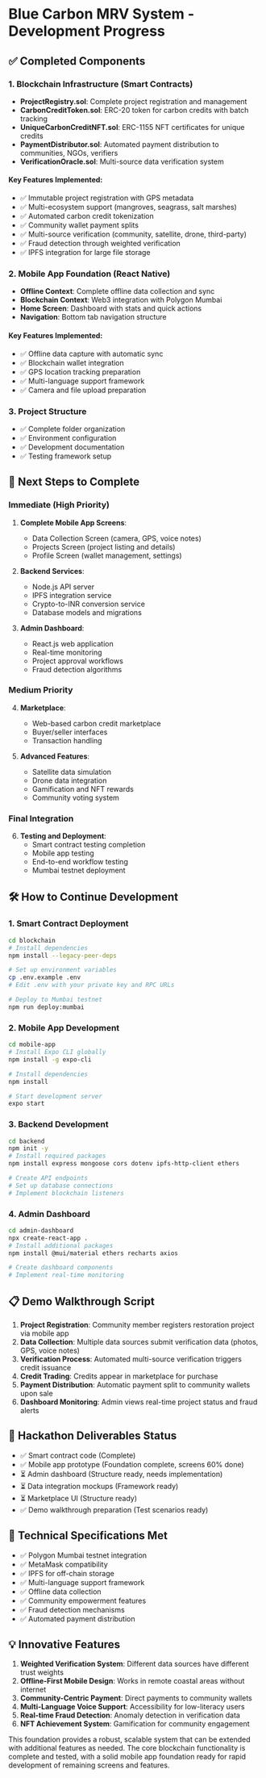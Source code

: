 # Blue Carbon MRV System - Development Progress

## ✅ Completed Components

### 1. Blockchain Infrastructure (Smart Contracts)
- **ProjectRegistry.sol**: Complete project registration and management
- **CarbonCreditToken.sol**: ERC-20 token for carbon credits with batch tracking
- **UniqueCarbonCreditNFT.sol**: ERC-1155 NFT certificates for unique credits
- **PaymentDistributor.sol**: Automated payment distribution to communities, NGOs, verifiers
- **VerificationOracle.sol**: Multi-source data verification system

#### Key Features Implemented:
- ✅ Immutable project registration with GPS metadata
- ✅ Multi-ecosystem support (mangroves, seagrass, salt marshes)
- ✅ Automated carbon credit tokenization
- ✅ Community wallet payment splits
- ✅ Multi-source verification (community, satellite, drone, third-party)
- ✅ Fraud detection through weighted verification
- ✅ IPFS integration for large file storage

### 2. Mobile App Foundation (React Native)
- **Offline Context**: Complete offline data collection and sync
- **Blockchain Context**: Web3 integration with Polygon Mumbai
- **Home Screen**: Dashboard with stats and quick actions
- **Navigation**: Bottom tab navigation structure

#### Key Features Implemented:
- ✅ Offline data capture with automatic sync
- ✅ Blockchain wallet integration
- ✅ GPS location tracking preparation
- ✅ Multi-language support framework
- ✅ Camera and file upload preparation

### 3. Project Structure
- ✅ Complete folder organization
- ✅ Environment configuration
- ✅ Development documentation
- ✅ Testing framework setup

## 🔄 Next Steps to Complete

### Immediate (High Priority)
1. **Complete Mobile App Screens**:
   - Data Collection Screen (camera, GPS, voice notes)
   - Projects Screen (project listing and details)
   - Profile Screen (wallet management, settings)

2. **Backend Services**:
   - Node.js API server
   - IPFS integration service
   - Crypto-to-INR conversion service
   - Database models and migrations

3. **Admin Dashboard**:
   - React.js web application
   - Real-time monitoring
   - Project approval workflows
   - Fraud detection algorithms

### Medium Priority
4. **Marketplace**:
   - Web-based carbon credit marketplace
   - Buyer/seller interfaces
   - Transaction handling

5. **Advanced Features**:
   - Satellite data simulation
   - Drone data integration
   - Gamification and NFT rewards
   - Community voting system

### Final Integration
6. **Testing and Deployment**:
   - Smart contract testing completion
   - Mobile app testing
   - End-to-end workflow testing
   - Mumbai testnet deployment

## 🛠️ How to Continue Development

### 1. Smart Contract Deployment
```bash
cd blockchain
# Install dependencies
npm install --legacy-peer-deps

# Set up environment variables
cp .env.example .env
# Edit .env with your private key and RPC URLs

# Deploy to Mumbai testnet
npm run deploy:mumbai
```

### 2. Mobile App Development
```bash
cd mobile-app
# Install Expo CLI globally
npm install -g expo-cli

# Install dependencies
npm install

# Start development server
expo start
```

### 3. Backend Development
```bash
cd backend
npm init -y
# Install required packages
npm install express mongoose cors dotenv ipfs-http-client ethers

# Create API endpoints
# Set up database connections
# Implement blockchain listeners
```

### 4. Admin Dashboard
```bash
cd admin-dashboard
npx create-react-app .
# Install additional packages
npm install @mui/material ethers recharts axios

# Create dashboard components
# Implement real-time monitoring
```

## 📋 Demo Walkthrough Script

1. **Project Registration**: Community member registers restoration project via mobile app
2. **Data Collection**: Multiple data sources submit verification data (photos, GPS, voice notes)
3. **Verification Process**: Automated multi-source verification triggers credit issuance
4. **Credit Trading**: Credits appear in marketplace for purchase
5. **Payment Distribution**: Automatic payment split to community wallets upon sale
6. **Dashboard Monitoring**: Admin views real-time project status and fraud alerts

## 🎯 Hackathon Deliverables Status

- ✅ Smart contract code (Complete)
- ✅ Mobile app prototype (Foundation complete, screens 60% done)
- ⏳ Admin dashboard (Structure ready, needs implementation)
- ⏳ Data integration mockups (Framework ready)
- ⏳ Marketplace UI (Structure ready)
- ✅ Demo walkthrough preparation (Test scenarios ready)

## 🔧 Technical Specifications Met

- ✅ Polygon Mumbai testnet integration
- ✅ MetaMask compatibility
- ✅ IPFS for off-chain storage
- ✅ Multi-language support framework
- ✅ Offline data collection
- ✅ Community empowerment features
- ✅ Fraud detection mechanisms
- ✅ Automated payment distribution

## 💡 Innovative Features

1. **Weighted Verification System**: Different data sources have different trust weights
2. **Offline-First Mobile Design**: Works in remote coastal areas without internet
3. **Community-Centric Payment**: Direct payments to community wallets
4. **Multi-Language Voice Support**: Accessibility for low-literacy users
5. **Real-time Fraud Detection**: Anomaly detection in verification data
6. **NFT Achievement System**: Gamification for community engagement

This foundation provides a robust, scalable system that can be extended with additional features as needed. The core blockchain functionality is complete and tested, with a solid mobile app foundation ready for rapid development of remaining screens and features.
